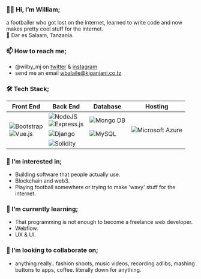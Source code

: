 ### 👋🏾 Hi, I’m William; 
  a footballer who got lost on the internet, learned to write code and now makes pretty cool stuff for the internet.
  <br>
  📍 Dar es Salaam, Tanzania.  

### 📫 How to reach me;
  - @wilby_mj on <a href="https://twitter.com/wilby_mj">twitter</a> & <a href="https://instagram.com/wilby_mj">instagram</a>
  - send me an email wbalaile@kiganjani.co.tz

### 🛠 Tech Stack;
<table>
<thead>
  <tr>
    <th>Front End</th>
    <th>Back End</th>
    <th>Database</th>
    <th>Hosting</th>
  </tr>
</thead>
<tbody>
  <tr>
    <td rowspan="3">
      <img alt="Bootstrap" src="https://img.shields.io/badge/Bootstrap-563D7C?style=for-the-badge&logo=bootstrap&logoColor=white">
        <br>
      <img alt="Vue.js" src="https://img.shields.io/badge/Vue.js-35495E?style=for-the-badge&logo=vue.js&logoColor=4FC08D">
    </td>
    <td>
      <img alt="NodeJS" src="https://img.shields.io/badge/Node.js-43853D?style=for-the-badge&logo=node.js&logoColor=white">
        <br>
      <img alt="Express.js" src="https://img.shields.io/badge/Express.js-404D59?style=for-the-badge">
    </td>
    <td>
      <img alt="Mongo DB" src="https://img.shields.io/badge/MongoDB-4EA94B?style=for-the-badge&logo=mongodb&logoColor=white">
    </td>
    <td rowspan="3">
      <img alt="Microsoft Azure" src="https://img.shields.io/badge/Microsoft_Azure-0089D6?style=for-the-badge&amp;logo=microsoft-azure&amp;logoColor=white">
    </td>
  </tr>
  <tr>
    <td>
      <img alt="Django" src="https://img.shields.io/badge/Django-092E20?style=for-the-badge&amp;logo=django&amp;logoColor=white">
    </td>
    <td>
      <img alt="MySQL" src="https://img.shields.io/badge/MySQL-00000F?style=for-the-badge&logo=mysql&logoColor=white">
    </td>
  </tr>
  <tr>
    <td>
      <img alt="Solidity" src="https://img.shields.io/badge/Solidity-e6e6e6?style=for-the-badge&logo=solidity&logoColor=black">
    </td>
    <td></td>
  </tr>
</tbody>
</table>
  
### 👀 I’m interested in;
  - Building software that people actually use.
  - Blockchain and web3.
  - Playing football somewhere or trying to make 'wavy' stuff for the internet.

### 🌱 I’m currently learning;
  - That programming is not enough to become a freelance web developer.
  - Webflow.
  - UX & UI.

### 🤝 I’m looking to collaborate on;
  - anything really.. fashion shoots, music videos, recording adlibs, mashing buttons to apps, coffee. literally down for anything.

<!---
wilby-mj/wilby-mj is a ✨ special ✨ repository because its `README.md` (this file) appears on your GitHub profile.
You can click the Preview link to take a look at your changes.
--->
